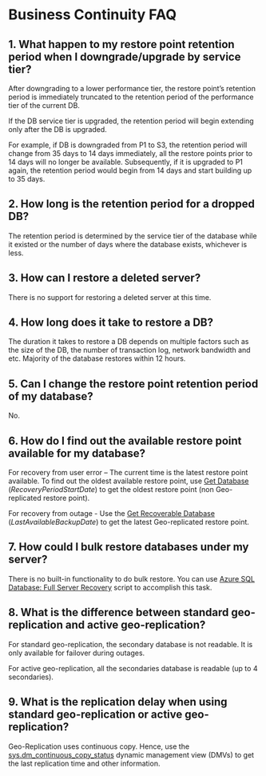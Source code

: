 <properties 
   pageTitle="SQL Database Business Continuity FAQ" 
   description="Common questions and answers that customers ask about built-in and optional features for business continuity and disaster recovery with Azure SQL Database." 
   services="sql-database" 
   documentationCenter="" 
   authors="elfisher" 
   manager="jeffreyg" 
   editor="monicar"/>

<tags
	ms.service="sql-database"
	ms.date="07/14/2015"
	wacn.date=""/>

# Business Continuity FAQ

## 1.	What happen to my restore point retention period when I downgrade/upgrade by service tier?
After downgrading to a lower performance tier, the restore point’s retention period is immediately truncated to the retention period of the performance tier of the current DB. 

If the DB service tier is upgraded, the retention period will begin extending only after the DB is upgraded. 

For example, if DB is downgraded from P1 to S3, the retention period will change from 35 days to 14 days immediately, all the restore points prior to 14 days will no longer be available. Subsequently, if it is upgraded to P1 again, the retention period would begin from 14 days and start building up to 35 days.

## 2.	How long is the retention period for a dropped DB? 
The retention period is determined by the service tier of the database while it existed or the number of days where the database exists, whichever is less.

## 3.	How can I restore a deleted server?

There is no support for restoring a deleted server at this time. 

## 4.	How long does it take to restore a DB?

The duration it takes to restore a DB depends on multiple factors such as the size of the DB, the number of transaction log, network bandwidth and etc. Majority of the database restores within 12 hours.

## 5.	Can I change the restore point retention period of my database?

No. 

## 6.	How do I find out the available restore point available for my database?

For recovery from user error – The current time is the latest restore point available. To find out the oldest available restore point, use [Get Database](https://msdn.microsoft.com/zh-cn/library/dn505708.aspx) (*RecoveryPeriodStartDate*) to get the oldest restore point (non Geo-replicated restore point).

For recovery from outage - Use the [Get Recoverable Database](https://msdn.microsoft.com/zh-cn/library/dn800985.aspx) (*LastAvailableBackupDate*) to get the latest Geo-replicated restore point.

## 7.	How could I bulk restore databases under my server?

There is no built-in functionality to do bulk restore. You can use [Azure SQL Database: Full Server Recovery](https://gallery.technet.microsoft.com/Azure-SQL-Database-Full-82941666) script to accomplish this task. 

## 8.	What is the difference between standard geo-replication and active geo-replication?

For standard geo-replication, the secondary database is not readable. It is only available for failover during outages.

For active geo-replication, all the secondaries database is readable (up to 4 secondaries).

## 9.	What is the replication delay when using standard geo-replication or active geo-replication?

Geo-Replication uses continuous copy. Hence, use the [sys.dm_continuous_copy_status](https://msdn.microsoft.com/zh-cn/library/azure/dn741329.aspx) dynamic management view (DMVs) to get the last replication time and other information.




 
